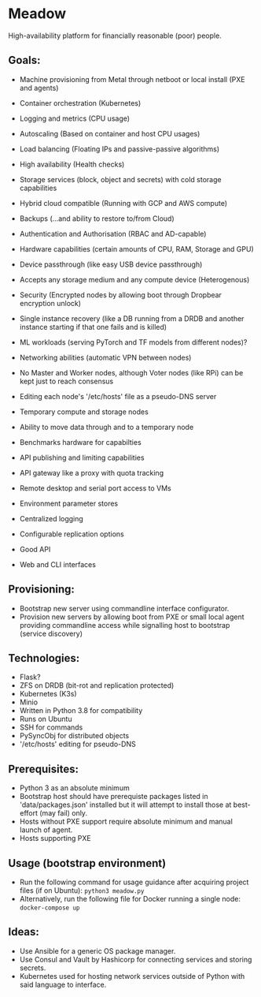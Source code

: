 # Meadow
High-availability platform for financially reasonable (poor) people.

## Goals:
- Machine provisioning from Metal through netboot or local install (PXE and agents)
- Container orchestration (Kubernetes)
- Logging and metrics (CPU usage)
- Autoscaling (Based on container and host CPU usages)
- Load balancing (Floating IPs and passive-passive algorithms)
- High availability (Health checks)
- Storage services (block, object and secrets) with cold storage capabilities
- Hybrid cloud compatible (Running with GCP and AWS compute)
- Backups (…and ability to restore to/from Cloud)
- Authentication and Authorisation (RBAC and AD-capable)
- Hardware capabilities (certain amounts of CPU, RAM, Storage and GPU)
- Device passthrough (like easy USB device passthrough)
- Accepts any storage medium and any compute device (Heterogenous)
- Security (Encrypted nodes by allowing boot through Dropbear encryption unlock)
- Single instance recovery (like a DB running from a DRDB and another instance starting if that one fails and is killed)
- ML workloads (serving PyTorch and TF models from different nodes)?
- Networking abilities (automatic VPN between nodes)
- No Master and Worker nodes, although Voter nodes (like RPi) can be kept just to reach consensus
- Editing each node's '/etc/hosts' file as a pseudo-DNS server
- Temporary compute and storage nodes
- Ability to move data through and to a temporary node 
- Benchmarks hardware for capabilties
- API publishing and limiting capabilities
- API gateway like a proxy with quota tracking
- Remote desktop and serial port access to VMs
- Environment parameter stores 
- Centralized logging

- Configurable replication options
- Good API
- Web and CLI interfaces

## Provisioning:
- Bootstrap new server using commandline interface configurator.
- Provision new servers by allowing boot from PXE or small local agent providing commandline access while signalling host to bootstrap (service discovery)

## Technologies:
- Flask?
- ZFS on DRDB (bit-rot and replication protected)
- Kubernetes (K3s)
- Minio
- Written in Python 3.8 for compatibility
- Runs on Ubuntu
- SSH for commands
- PySyncObj for distributed objects
- '/etc/hosts' editing for pseudo-DNS

## Prerequisites:
- Python 3 as an absolute minimum
- Bootstrap host should have prerequiste packages listed in 'data/packages.json' installed but it will attempt to install those at best-effort (may fail) only.
- Hosts without PXE support require absolute minimum and manual launch of agent.
- Hosts supporting PXE 

## Usage (bootstrap environment)
- Run the following command for usage guidance after acquiring project files (if on Ubuntu):
```python3 meadow.py```
- Alternatively, run the following file for Docker running a single node:
```docker-compose up```

## Ideas:
- Use Ansible for a generic OS package manager.
- Use Consul and Vault by Hashicorp for connecting services and storing secrets.
- Kubernetes used for hosting network services outside of Python with said language to interface.